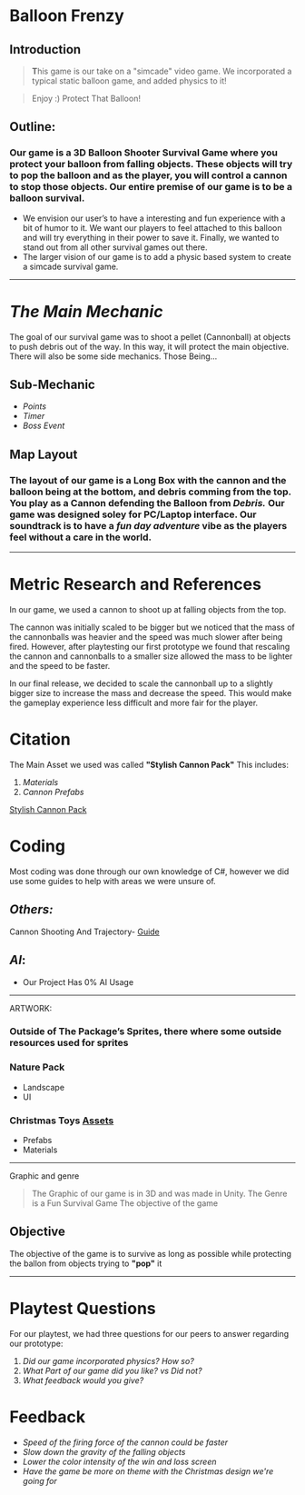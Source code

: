 # **Balloon Frenzy** 
## Introduction 
> **T**his game is our take on a "simcade" video game. We incorporated a typical static balloon game, and added physics to it!

> Enjoy :) Protect That Balloon!

## Outline: 
### Our game is a 3D Balloon Shooter Survival Game where you protect your balloon from falling objects. These objects will try to pop the balloon and as the player, you will control a cannon to stop those objects. Our entire premise of our game is to be a balloon survival. 
- We envision our user’s to have a interesting and fun experience with a bit of humor to it. We want our players to feel attached to this balloon and will try everything in their power to save it. Finally, we wanted to stand out from all other survival games out there.
- The larger vision of our game is to add a physic based system to create a simcade survival game.
  
---

# **_The Main Mechanic_** 
The goal of our survival game was to shoot a pellet (Cannonball) at objects to push debris out of the way. In this way, it will protect the main objective. There will also be some side mechanics. Those Being...

## Sub-Mechanic 
-	_Points_
-	_Timer_
-	_Boss Event_

## Map Layout 
### The layout of our game is a Long Box with the cannon and the balloon being at the bottom, and debris comming from the top. You play as a **Cannon** defending the **Balloon** from **_Debris._** Our game was designed soley for PC/Laptop interface. Our soundtrack is to have a _fun day adventure_ vibe as the players feel without a care in the world. 

--- 

# Metric Research and References
In our game, we used a cannon to shoot up at falling objects from the top. 

The cannon was initially scaled to be bigger but we noticed that the mass of the cannonballs was heavier and the speed was much slower after being fired. However, after playtesting our first prototype we found that rescaling the cannon and cannonballs to a smaller size allowed the mass to be lighter and the speed to be faster. 

In our final release, we decided to scale the cannonball up to a slightly bigger size to increase the mass and decrease the speed. This would make the gameplay experience less difficult and more fair for the player.

# Citation 
The Main Asset we used was called **"Stylish Cannon Pack"** 
This includes: 
1. _Materials_
2. _Cannon Prefabs_
   
[Stylish Cannon Pack](https://assetstore.unity.com/packages/3d/props/weapons/stylish-cannon-pack-174145) 

# Coding 
Most coding was done through our own knowledge of C#, however we did use some guides to help with areas we were unsure of. 

## _Others:_ 
Cannon Shooting And Trajectory- [Guide](https://www.youtube.com/watch?v=RnEO3MRPr5Y&list=LL&index=2) 

## **_AI_**: 
- Our Project Has 0% AI Usage 

--- 

ARTWORK: 
### Outside of The Package’s Sprites, there where some outside resources used for sprites 

### Nature Pack
- Landscape
- UI
### Christmas Toys [Assets](https://assetstore.unity.com/packages/package/106607)
- Prefabs
- Materials

---
Graphic and genre 
> The Graphic of our game is in 3D and was made in Unity.
> The Genre is a Fun Survival Game The objective of the game


## Objective
The objective of the game is to survive as long as possible while protecting the ballon from objects trying to **"pop"** it

---

# Playtest Questions
For our playtest, we had three questions for our peers to answer regarding our prototype:
1. _Did our game incorporated physics? How so?_
2. _What Part of our game did you like? vs Did not?_
3. _What feedback would you give?_

# Feedback
- _Speed of the firing force of the cannon could be faster_
- _Slow down the gravity of the falling objects_
- _Lower the color intensity of the win and loss screen_
- _Have the game be more on theme with the Christmas design we're going for_


